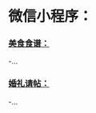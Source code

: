 # 微信小程序：
### [美食食谱：](https://github.com/OtakuBanana/WebTest/tree/master/%E5%BE%AE%E4%BF%A1%E5%B0%8F%E7%A8%8B%E5%BA%8F/GK-Recipe)
 -...
### [婚礼请帖：](https://github.com/OtakuBanana/WebTest/tree/master/%E5%BE%AE%E4%BF%A1%E5%B0%8F%E7%A8%8B%E5%BA%8F/%E5%A9%9A%E7%A4%BC%E8%AF%B7%E5%B8%96)
 -...
